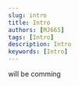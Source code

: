 ```yaml
---
slug: intro
title: Intro
authors: [MJ665]
tags: [Intro]
description: Intro
keywords: [Intro]
---
```



will be comming